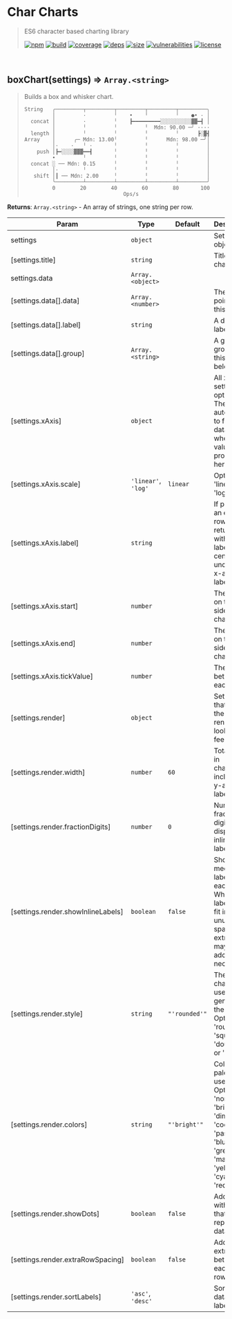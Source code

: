 # Char Charts

> ES6 character based charting library
>
> [![npm][npm]][npm-url]
[![build][build]][build-url]
[![coverage][coverage]][coverage-url]
[![deps][deps]][deps-url]
[![size][size]][size-url]
[![vulnerabilities][vulnerabilities]][vulnerabilities-url]
[![license][license]][license-url]


<br><a name="boxChart"></a>

## boxChart(settings) ⇒ <code>Array.&lt;string&gt;</code>
> Builds a box and whisker chart.
> 
> ```text
> String   ╭─────────┬─────────┬─────────┬─────────┬─────────╮
>          │         ·         ╵    •    ╵         ╵    ●• · │
>   concat │         ·         ╵    ┣━━━━━━━━━░░░░░░░░░░▓▓━┫ │
>          │         ╵         ╵         ╵  Mdn: 90.00 ─╯ ····
>   length │         ╵         ╵         ╵         ╵      ┣░▓┫
> Array    │      ╭─ Mdn: 13.00╵         ╵      Mdn: 98.00 ─╯│
>          │·    ·   ╵ ·       ╵         ╵         ╵         │
>     push │┣━░░░░▓▓▓━━┫       ╵         ╵         ╵         │
>          •         ╵         ╵         ╵         ╵         │
>   concat ░ ── Mdn: 0.15      ╵         ╵         ╵         │
>          │·        ╵         ╵         ╵         ╵         │
>    shift │┃ ── Mdn: 2.00     ╵         ╵         ╵         │
>          ╰─────────┴─────────┴─────────┴─────────┴─────────╯
>          0        20        40        60        80       100
>                                 Ops/s
> ```

**Returns**: <code>Array.&lt;string&gt;</code> - An array of strings, one string per row.  

| Param | Type | Default | Description |
| --- | --- | --- | --- |
| settings | <code>object</code> |  | Settings object. |
| [settings.title] | <code>string</code> |  | Title of the chart. |
| settings.data | <code>Array.&lt;object&gt;</code> |  |  |
| [settings.data[].data] | <code>Array.&lt;number&gt;</code> |  | The data points for this row. |
| [settings.data[].label] | <code>string</code> |  | A display label. |
| [settings.data[].group] | <code>Array.&lt;string&gt;</code> |  | A group or groups that this datum belongs in. |
| [settings.xAxis] | <code>object</code> |  | All x-axis settings are optional. The scale auto adjust to fit the data except where a value is provided here. |
| [settings.xAxis.scale] | <code>&#x27;linear&#x27;</code>, <code>&#x27;log&#x27;</code> | <code>linear</code> | Options are 'linear' or 'log'. |
| [settings.xAxis.label] | <code>string</code> |  | If provided, an extra row is returned with this label centered under the x-axis labels. |
| [settings.xAxis.start] | <code>number</code> |  | The value on the left side of the chart. |
| [settings.xAxis.end] | <code>number</code> |  | The value on the right side of the chart. |
| [settings.xAxis.tickValue] | <code>number</code> |  | The value between each tick. |
| [settings.render] | <code>object</code> |  | Settings that effect the rendered look and feel. |
| [settings.render.width] | <code>number</code> | <code>60</code> | Total width in characters, including y-axis labels. |
| [settings.render.fractionDigits] | <code>number</code> | <code>0</code> | Number of fraction digits to display on inline labels. |
| [settings.render.showInlineLabels] | <code>boolean</code> | <code>false</code> | Show a median label for each box. While labels try to fit in unused spaces, extra rows may be added if necessary. |
| [settings.render.style] | <code>string</code> | <code>&quot;&#x27;rounded&#x27;&quot;</code> | The style of characters used to generate the chart. Options are 'rounded', 'squared', 'doubled', or 'ascii'. |
| [settings.render.colors] | <code>string</code> | <code>&quot;&#x27;bright&#x27;&quot;</code> | Color palette to use. Options are 'none', 'bright', 'dim', 'cool', 'passFail', 'blue', 'green', 'magenta', 'yellow', 'cyan', or 'red'. |
| [settings.render.showDots] | <code>boolean</code> | <code>false</code> | Add a row with dots that represent data points. |
| [settings.render.extraRowSpacing] | <code>boolean</code> | <code>false</code> | Add an extra row between each data row. |
| [settings.render.sortLabels] | <code>&#x27;asc&#x27;</code>, <code>&#x27;desc&#x27;</code> |  | Sort the data by label. |


[npm]: https://img.shields.io/npm/v/char-charts.svg
[npm-url]: https://npmjs.com/package/char-charts
[build]: https://travis-ci.org/DarrenPaulWright/char-charts.svg?branch&#x3D;master
[build-url]: https://travis-ci.org/DarrenPaulWright/char-charts
[coverage]: https://coveralls.io/repos/github/DarrenPaulWright/char-charts/badge.svg?branch&#x3D;master
[coverage-url]: https://coveralls.io/github/DarrenPaulWright/char-charts?branch&#x3D;master
[deps]: https://david-dm.org/DarrenPaulWright/char-charts.svg
[deps-url]: https://david-dm.org/DarrenPaulWright/char-charts
[size]: https://packagephobia.now.sh/badge?p&#x3D;char-charts
[size-url]: https://packagephobia.now.sh/result?p&#x3D;char-charts
[vulnerabilities]: https://snyk.io/test/github/DarrenPaulWright/char-charts/badge.svg?targetFile&#x3D;package.json
[vulnerabilities-url]: https://snyk.io/test/github/DarrenPaulWright/char-charts?targetFile&#x3D;package.json
[license]: https://img.shields.io/github/license/DarrenPaulWright/char-charts.svg
[license-url]: https://npmjs.com/package/char-charts/LICENSE.md
